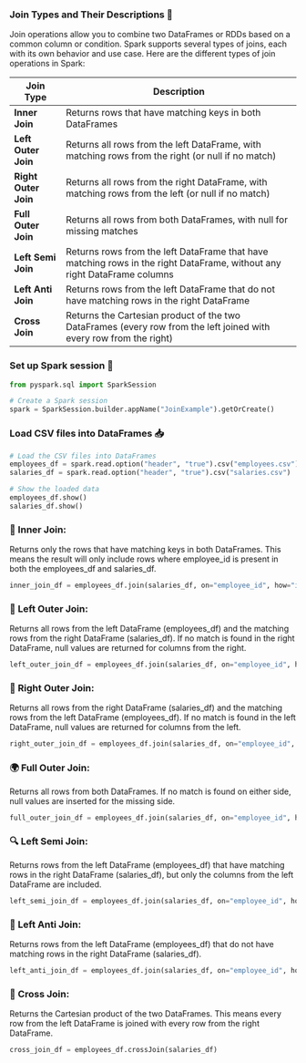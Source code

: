 ### Join Types and Their Descriptions 🔗
Join operations allow you to combine two DataFrames or RDDs based on a common column or condition. Spark supports several types of joins, each with its own behavior and use case. Here are the different types of join operations in Spark:

| Join Type          | Description                                                                 |
|--------------------|-----------------------------------------------------------------------------|
| **Inner Join**      | Returns rows that have matching keys in both DataFrames                     |
| **Left Outer Join** | Returns all rows from the left DataFrame, with matching rows from the right (or null if no match) |
| **Right Outer Join**| Returns all rows from the right DataFrame, with matching rows from the left (or null if no match) |
| **Full Outer Join** | Returns all rows from both DataFrames, with null for missing matches        |
| **Left Semi Join**  | Returns rows from the left DataFrame that have matching rows in the right DataFrame, without any right DataFrame columns |
| **Left Anti Join**  | Returns rows from the left DataFrame that do not have matching rows in the right DataFrame |
| **Cross Join**      | Returns the Cartesian product of the two DataFrames (every row from the left joined with every row from the right) |


### Set up Spark session 🚀
```python
from pyspark.sql import SparkSession

# Create a Spark session
spark = SparkSession.builder.appName("JoinExample").getOrCreate()
```

### Load CSV files into DataFrames 📥
```python
# Load the CSV files into DataFrames
employees_df = spark.read.option("header", "true").csv("employees.csv")
salaries_df = spark.read.option("header", "true").csv("salaries.csv")

# Show the loaded data
employees_df.show()
salaries_df.show()
```

### 🔗 Inner Join: 
Returns only the rows that have matching keys in both DataFrames. This means the result will only include rows where employee_id is present in both the employees_df and salaries_df.

```python
inner_join_df = employees_df.join(salaries_df, on="employee_id", how="inner")
```

### 🔻 Left Outer Join: 
Returns all rows from the left DataFrame (employees_df) and the matching rows from the right DataFrame (salaries_df). If no match is found in the right DataFrame, null values are returned for columns from the right.

```python
left_outer_join_df = employees_df.join(salaries_df, on="employee_id", how="left")
```

### 🔄 Right Outer Join:
Returns all rows from the right DataFrame (salaries_df) and the matching rows from the left DataFrame (employees_df). If no match is found in the left DataFrame, null values are returned for columns from the left.

```python
right_outer_join_df = employees_df.join(salaries_df, on="employee_id", how="right")
```

### 🌍 Full Outer Join: 
Returns all rows from both DataFrames. If no match is found on either side, null values are inserted for the missing side.

```python
full_outer_join_df = employees_df.join(salaries_df, on="employee_id", how="outer")
```

### 🔍 Left Semi Join: 
Returns rows from the left DataFrame (employees_df) that have matching rows in the right DataFrame (salaries_df), but only the columns from the left DataFrame are included.

```python
left_semi_join_df = employees_df.join(salaries_df, on="employee_id", how="leftsemi")
```

### 🚫 Left Anti Join:
Returns rows from the left DataFrame (employees_df) that do not have matching rows in the right DataFrame (salaries_df).

```python
left_anti_join_df = employees_df.join(salaries_df, on="employee_id", how="leftanti")
```

### 🔄 Cross Join:
Returns the Cartesian product of the two DataFrames. This means every row from the left DataFrame is joined with every row from the right DataFrame.

```python
cross_join_df = employees_df.crossJoin(salaries_df)
```
